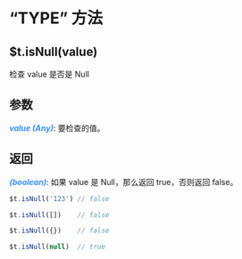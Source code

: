 # “TYPE” 方法

## $t.isNull(value)

检查 value 是否是 Null

## 参数

<i style="color: #3492ff;font-weight: 700;">value (Any)</i>: 要检查的值。

## 返回

<i style="color: #3492ff;font-weight: 700;">(boolean)</i>: 如果 value 是 Null，那么返回 true，否则返回 false。

```javascript
$t.isNull('123') // false

$t.isNull([])    // false

$t.isNull({})    // false

$t.isNull(null)  // true
```
